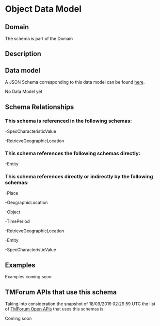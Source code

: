 # Object Data Model

## Domain

The  schema is part of the  Domain

## Description



## Data model

A JSON Schema corresponding to this data model can be found
[here](https://github.com/tmforum-rand/schemas/blob/master/Common/Object.schema.json).

No Data Model yet

## Schema Relationships

### This schema is referenced in the following schemas:

-SpecCharacteristicValue

-RetrieveGeographicLocation

### This schema references the following schemas directly:

-Entity

### This schema references directly or indirectly by the following schemas:

-Place

-GeographicLocation

-Object

-TimePeriod

-RetrieveGeographicLocation

-Entity

-SpecCharacteristicValue



## Examples

Examples coming soon

## TMForum APIs that use this schema

Taking into consideration the snapshot of 18/09/2019 02:29:59 UTC the list of [TMForum Open APIs](https://www.tmforum.org/open-apis/) that uses this schemas is:

Coming soon